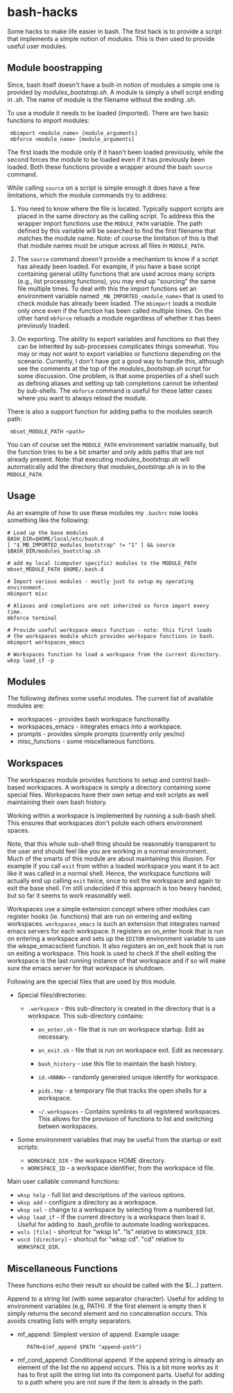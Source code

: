 bash-hacks
===========

Some hacks to make life easier in bash. The first hack is to provide a
script that implements a simple notion of *modules*. This is then used
to provide useful user modules.

Module boostrapping 
-------------------

Since, bash itself doesn't have a built-in notion of modules a simple
one is provided by *modules_bootstrap.sh*. A module is simply a shell
script ending in *.sh*. The name of module is the filename without the
ending *.sh*.

To use a module it needs to be loaded (imported). There are two basic
functions to import modules:

     mbimport <module_name> [module_arguments]
     mbforce <module_name> [module_arguments]

The first loads the module only if it hasn't been loaded previously,
while the second forces the module to be loaded even if it has
previously been loaded. Both these functions provide a wrapper around
the bash `source` command. 

While calling `source` on a script is simple enough it does have a few
limitations, which the module commands try to address:

1. You need to know where the file is located. Typically support
   scripts are placed in the same directory as the calling script. To
   address this the wrapper import functions use the `MODULE_PATH`
   variable. The path defined by this variable will be searched to
   find the first filename that matches the module name. Note: of
   course the limitation of this is that that module names must be
   unique across all files in `MODULE_PATH`.

2. The `source` command doesn't provide a mechanism to know if a
   script has already been loaded. For example, if you have a base
   script containing general utility functions that are used across
   many scripts (e.g., list processing functions), you may end up
   "sourcing" the same file multiple times. To deal with this the
   import functions set an environment variable named
   `_MB_IMPORTED_<module_name>` that is used to check module has
   already been loaded. The `mbimport` loads a module only once even
   if the function has been called multiple times. On the other hand
   `mbforce` reloads a module regardless of whether it has been
   previously loaded. 

3. On exporting. The ability to export variables and functions so that
   they can be inherited by sub-processes complicates things
   somewhat. You may or may not want to export variables or functions
   depending on the scenario. Currently, I don't have got a good way
   to handle this, although see the comments at the top of the
   *modules_bootstrap.sh* script for some discussion. One problem, is
   that some properties of a shell such as defining aliases and
   setting up tab completions cannot be inherited by sub-shells. The
   `mbforce` command is useful for these latter cases where you want
   to always reload the module.

There is also a support function for adding paths to the modules
search path:

     mbset_MODULE_PATH <path>	   

You can of course set the `MODULE_PATH` environment variable manually,
but the function tries to be a bit smarter and only adds paths that
are not already present. Note: that executing *modules_bootstrap.sh*
will automatically add the directory that *modules_bootstrap.sh* is in
to the `MODULE_PATH`.

Usage
-----

As an example of how to use these modules my `.bashrc` now looks something
like the following:

    # Load up the base modules
    BASH_DIR=$HOME/local/etc/bash.d
    [ "$_MB_IMPORTED_modules_bootstrap" != "1" ] && source $BASH_DIR/modules_bootstrap.sh

    # add my local (computer specific) modules to the MODULE_PATH    
    mbset_MODULE_PATH $HOME/.bash.d

    # Import various modules - mostly just to setup my operating environment.
    mbimport misc

    # Aliases and completions are not inherited so force import every time.
    mbforce terminal

    # Provide useful workspace emacs function - note: this first loads
    # the workspaces module which provides workspace functions in bash.
    mbimport workspaces_emacs
    
    # Workspaces function to load a workspace from the current directory.
    wksp load_if -p


Modules
-------

The following defines some useful modules. The current list of
available modules are:

* workspaces - provides bash workspace functionality.
* workspaces_emacs - integrates emacs into a workspace.
* prompts - provides simple prompts (currently only yes/no)
* misc_functions - some miscellaneous functions.

Workspaces
----------

The workspaces module provides functions to setup and control
bash-based workspaces. A workspace is simply a directory containing
some special files. Workspaces have their own setup and exit scripts
as well maintaining their own bash history.

Working within a workspace is implemented by running a sub-bash
shell. This ensures that workspaces don't polute each others
environment spaces. 

Note, that this whole sub-shell thing should be reasonably transparent
to the user and should feel like you are working in a normal
environment. Much of the smarts of this module are about maintaining
this illusion. For example if you call `exit` from within a loaded
workspace you want it to act like it was called in a normal
shell. Hence, the workspace functions will actually end up calling
`exit` twice, once to exit the workspace and again to exit the base
shell. I'm still undecided if this approach is too heavy handed, but
so far it seems to work reasonably well.

Workspaces use a simple extension concept where other modules can
register hooks (ie. functions) that are run on entering and exiting
workspaces.  `workspaces_emacs` is such an extension that integrates
named emacs servers for each workspace. It registers an on_enter hook
that is run on entering a workspace and sets up the `EDITOR`
environment variable to use the wkspe_emacsclient function. It also
registers an on_exit hook that is run on exiting a workspace. This
hook is used to check if the shell exiting the workspace is the last
running instance of that workspace and if so will make sure the emacs
server for that workspace is shutdown.

Following are the special files that are used by this module.
 
* Special files/directories:
  * `.workspace` - this sub-directory is created in the directory that is a workspace. 
     This sub-directory contains:
     * `on_enter.sh`  - file that is run on workspace startup. Edit as necessary.
     * `on_exit.sh`   - file that is run on workspace exit. Edit as necessary.
     * `bash_history` - use this file to maintain the bash history. 
     * `id.<NNNN>`    - randomly generated unique identify for workspace.
     * `pids.tmp`     - a temporary file that tracks the open shells for a workspace.

     * `~/.workspaces` - Contains symlinks to all registered workspaces. 
                         This allows for the provision of functions to list
                         and switching betwen workspaces.
     
* Some environment variables that may be useful from the startup or
  exit scripts:
  * `WORKSPACE_DIR` - the workspace HOME directory.
  * `WORKSPACE_ID`  - a workspace identifier, from the workspace id file.

Main user callable command functions:
  * `wksp help` - full list and descriptions of the various options.
  * `wksp add` - configure a directory as a workspace.
  * `wksp sel` - change to a workspace by selecting from a numbered list.
  * `wksp load_if` - If the current directory is a workspace then load it. 
                     Useful for adding to .bash_profile to automate 
                     loading workspaces.
  * `wsls [file]` - shortcut for "wksp ls". "ls" relative to `WORKSPACE_DIR`.
  * `wscd [directory]` - shortcut for "wksp cd". "cd" relative to `WORKSPACE_DIR`.


Miscellaneous Functions
-----------------------

These functions echo their result so should be called with the $(...)
pattern.

Append to a string list (with some separator character). Useful for
adding to environment variables (e.g, PATH). If the first element is
empty then it simply returns the second element and no concatenation
occurs. This avoids creating lists with empty separators. 

* mf_append: Simplest version of append. Example usage: 

  	     PATH=$(mf_append $PATH "append-path")

* mf_cond_append: Conditional append. If the append string is already
  an element of the list the no append occurs. This is a bit more
  works as it has to first split the string list into its component
  parts. Useful for adding to a path where you are not sure if the
  item is already in the path.

